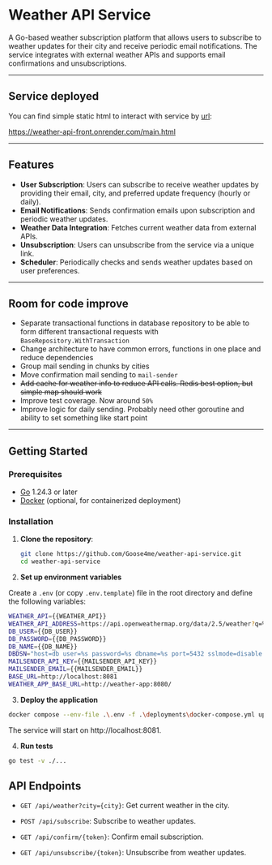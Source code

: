 # Weather API Service

A Go-based weather subscription platform that allows users to subscribe to weather updates for their city and receive periodic email notifications. The service integrates with external weather APIs and supports email confirmations and unsubscriptions.

---
## Service deployed

You can find simple static html to interact with service by [url](https://weather-api-front.onrender.com/main.html):

https://weather-api-front.onrender.com/main.html

---
## Features

- **User Subscription**: Users can subscribe to receive weather updates by providing their email, city, and preferred update frequency (hourly or daily).
- **Email Notifications**: Sends confirmation emails upon subscription and periodic weather updates.
- **Weather Data Integration**: Fetches current weather data from external APIs.
- **Unsubscription**: Users can unsubscribe from the service via a unique link.
- **Scheduler**: Periodically checks and sends weather updates based on user preferences.

---

## Room for code improve
- Separate transactional functions in database repository to be able to form different transactional requests with `BaseRepository.WithTransaction`
- Change architecture to have common errors, functions in one place and reduce dependencies
- Group mail sending in chunks by cities
- Move confirmation mail sending to `mail-sender`
- ~~Add cache for weather info to reduce API calls. Redis best option, but simple map should work~~
- Improve test coverage. Now around `50%`
- Improve logic for daily sending. Probably need other goroutine and ability to set something like start point
---

## Getting Started

### Prerequisites

- [Go](https://golang.org/dl/) 1.24.3 or later
- [Docker](https://www.docker.com/get-started) (optional, for containerized deployment)

### Installation

1. **Clone the repository**:

   ```bash
   git clone https://github.com/Goose4me/weather-api-service.git
   cd weather-api-service

2. **Set up environment variables**

Create a `.env` (or copy `.env.template`) file in the root directory and define the following variables:
``` bash
WEATHER_API={{WEATHER_API}}
WEATHER_API_ADDRESS=https://api.openweathermap.org/data/2.5/weather?q=%s&appid=%s&units=metric
DB_USER={{DB_USER}}
DB_PASSWORD={{DB_PASSWORD}}
DB_NAME={{DB_NAME}}
DBDSN="host=db user=%s password=%s dbname=%s port=5432 sslmode=disable TimeZone=Asia/Shanghai"
MAILSENDER_API_KEY={{MAILSENDER_API_KEY}}
MAILSENDER_EMAIL={{MAILSENDER_EMAIL}}
BASE_URL=http://localhost:8081
WEATHER_APP_BASE_URL=http://weather-app:8080/
```

3. **Deploy the application**

``` bash
docker compose --env-file .\.env -f .\deployments\docker-compose.yml up -d --build

```
The service will start on http://localhost:8081.

4. **Run tests**
``` bash
go test -v ./...
```

## API Endpoints

- `GET /api/weather?city={city}`: Get current weather in the city.

- `POST /api/subscribe`: Subscribe to weather updates.
    
- `GET /api/confirm/{token}`: Confirm email subscription.

- `GET /api/unsubscribe/{token}`: Unsubscribe from weather updates.